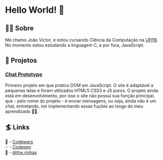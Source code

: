 # Hello World! :wave:

## :technologist: Sobre

Me chamo João Victor, e estou cursando Ciência da Computação na
[UFPB](https://www.ufpb.br). No momento estou estudando a linguagem C, e por fora, JavaScript.

## :construction: Projetos

### [Chat Prototype](https://jvscirilo.github.io/chat/index.html)
 
Primeiro projeto em que pratico DOM em JavaScript. O site é adaptável a pequenas telas e foram utilizados HTML5 CSS3 e JS puros.
O projeto ainda está em desenvolvimento, por isso o site não possui sua função principal, que - pelo nome do projeto - é enviar mensagens,
ou seja, ainda não é um chat, entretando, irei implementando essas fuções ao longo do meu aprendizado :bowing_man:.

## :surfer: Links

:brain: - [Codewars](https://www.codewars.com/users/JVSCirilo)  
:bulb: - [Codepen](https://codepen.io/jvscirilo)  
:art: - [@the.rinhas](https://instagram.com/the.rinhas?utm_medium=copy_link)  
